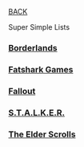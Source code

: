 
[BACK](..)

Super Simple Lists

### [Borderlands](./borderlands)
### [Fatshark Games](./fatshark)
### [Fallout](./fallout)
### [S.T.A.L.K.E.R.](./stalker)
### [The Elder Scrolls](./the-elder-scrolls)
